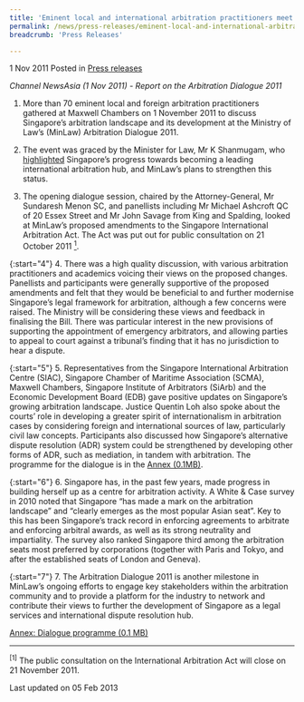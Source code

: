 ```yaml
---
title: 'Eminent local and international arbitration practitioners meet for MinLaw''s Arbitration Dialogue 2011'
permalink: /news/press-releases/eminent-local-and-international-arbitration-practitioners-meet-for-minlaw-s-arbitration-dialogue/
breadcrumb: 'Press Releases'

---
```




1 Nov 2011 Posted in [Press releases](/news/press-releases)

*Channel NewsAsia (1 Nov 2011) - Report on the Arbitration Dialogue 2011*

1. More than 70 eminent local and foreign arbitration practitioners gathered at Maxwell Chambers on 1 November 2011 to discuss Singapore’s arbitration landscape and its development at the Ministry of Law’s (MinLaw) Arbitration Dialogue 2011.

2. The event was graced by the Minister for Law, Mr K Shanmugam, who [highlighted](/news/speeches/opening-speech-by-minister-for-foreign-affairs-and-law-mr-k-shanmugam-at-the-ministry-of-law) Singapore’s progress towards becoming a leading international arbitration hub, and MinLaw’s plans to strengthen this status.

3. The opening dialogue session, chaired by the Attorney-General, Mr Sundaresh Menon SC, and panellists including Mr Michael Ashcroft QC of 20 Essex Street and Mr John Savage from King and Spalding, looked at MinLaw’s proposed amendments to the Singapore International Arbitration Act. The Act was put out for public consultation on 21 October 2011 <a href="#fn1"><sup>1</sup></a>.




{:start="4"}
4. There was a high quality discussion, with various arbitration practitioners and academics voicing their views on the proposed changes. Panellists and participants were generally supportive of the proposed amendments and felt that they would be beneficial to and further modernise Singapore’s legal framework for arbitration, although a few concerns were raised. The Ministry will be considering these views and feedback in finalising the Bill. There was particular interest in the new provisions of supporting the appointment of emergency arbitrators, and allowing parties to appeal to court against a tribunal’s finding that it has no jurisdiction to hear a dispute.     



{:start="5"}
5. Representatives from the Singapore International Arbitration Centre (SIAC), Singapore Chamber of Maritime Association (SCMA), Maxwell Chambers, Singapore Institute of Arbitrators (SiArb) and the Economic Development Board (EDB) gave positive updates on Singapore’s growing arbitration landscape.  Justice Quentin Loh also spoke about the courts’ role in developing a greater spirit of internationalism in arbitration cases by considering foreign and international sources of law, particularly civil law concepts. Participants also discussed how Singapore’s alternative dispute resolution (ADR) system could be strengthened by developing other forms of ADR, such as mediation, in tandem with arbitration. The programme for the dialogue is in the [Annex (0.1MB)](/files/news/press-releases/2011/11/linkclick7fe9.pdf).

{:start="6"}
6. Singapore has, in the past few years, made progress in building herself up as a centre for arbitration activity. A White & Case survey in 2010 noted that Singapore “has made a mark on the arbitration landscape” and “clearly emerges as the most popular Asian seat”. Key to this has been Singapore’s track record in enforcing agreements to arbitrate and enforcing arbitral awards, as well as its strong neutrality and impartiality.  The survey also ranked Singapore third among the arbitration seats most preferred by corporations (together with Paris and Tokyo, and after the established seats of London and Geneva).

{:start="7"}
7. The Arbitration Dialogue 2011 is another milestone in MinLaw’s ongoing efforts to engage key stakeholders within the arbitration community and to provide a platform for the industry to network and contribute their views to further the development of Singapore as a legal services and international dispute resolution hub.

[Annex: Dialogue programme (0.1 MB)](/files/news/press-releases/2011/11/linkclick7fe9.pdf) 



---
<p id="fn1"><sup>[1]</sup> The public consultation on the International Arbitration Act will close on 21 November 2011.</p>


<p class="right-side-updated">Last updated on 05 Feb 2013</p>

